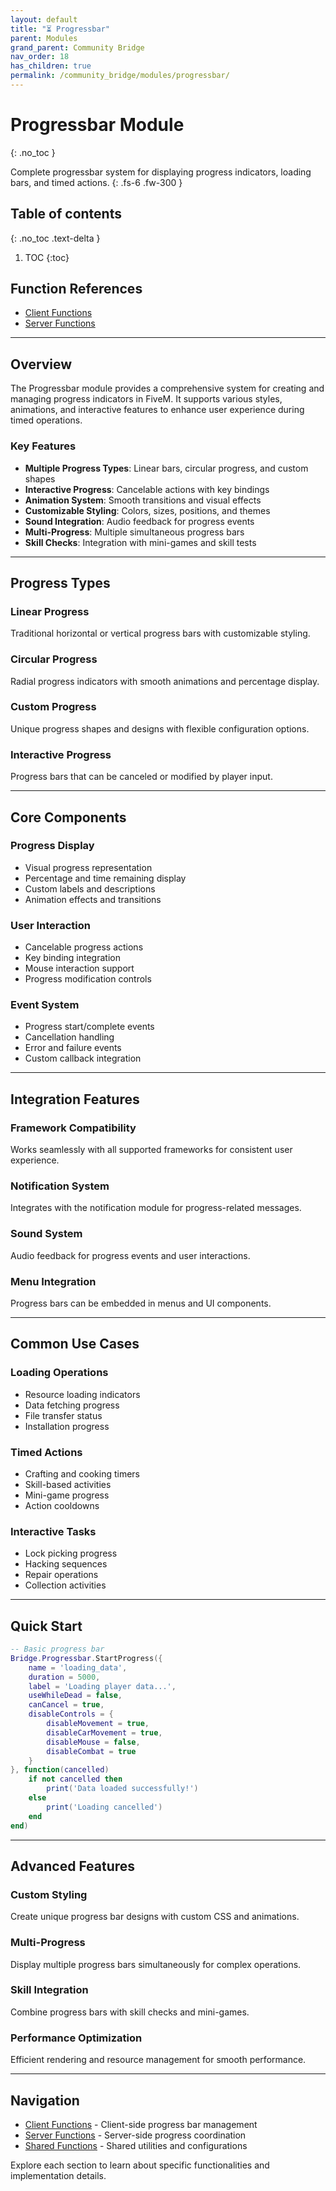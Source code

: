```yaml
---
layout: default
title: "⏳ Progressbar"
parent: Modules
grand_parent: Community Bridge
nav_order: 18
has_children: true
permalink: /community_bridge/modules/progressbar/
---
```


# Progressbar Module
{: .no_toc }

Complete progressbar system for displaying progress indicators, loading bars, and timed actions.
{: .fs-6 .fw-300 }

## Table of contents
{: .no_toc .text-delta }

1. TOC
{:toc}

## Function References

- [Client Functions](client/)
- [Server Functions](server/)

---

## Overview

The Progressbar module provides a comprehensive system for creating and managing progress indicators in FiveM. It supports various styles, animations, and interactive features to enhance user experience during timed operations.

### Key Features

- **Multiple Progress Types**: Linear bars, circular progress, and custom shapes
- **Interactive Progress**: Cancelable actions with key bindings
- **Animation System**: Smooth transitions and visual effects
- **Customizable Styling**: Colors, sizes, positions, and themes
- **Sound Integration**: Audio feedback for progress events
- **Multi-Progress**: Multiple simultaneous progress bars
- **Skill Checks**: Integration with mini-games and skill tests

---

## Progress Types

### Linear Progress
Traditional horizontal or vertical progress bars with customizable styling.

### Circular Progress
Radial progress indicators with smooth animations and percentage display.

### Custom Progress
Unique progress shapes and designs with flexible configuration options.

### Interactive Progress
Progress bars that can be canceled or modified by player input.

---

## Core Components

### Progress Display
- Visual progress representation
- Percentage and time remaining display
- Custom labels and descriptions
- Animation effects and transitions

### User Interaction
- Cancelable progress actions
- Key binding integration
- Mouse interaction support
- Progress modification controls

### Event System
- Progress start/complete events
- Cancellation handling
- Error and failure events
- Custom callback integration

---

## Integration Features

### Framework Compatibility
Works seamlessly with all supported frameworks for consistent user experience.

### Notification System
Integrates with the notification module for progress-related messages.

### Sound System
Audio feedback for progress events and user interactions.

### Menu Integration
Progress bars can be embedded in menus and UI components.

---

## Common Use Cases

### Loading Operations
- Resource loading indicators
- Data fetching progress
- File transfer status
- Installation progress

### Timed Actions
- Crafting and cooking timers
- Skill-based activities
- Mini-game progress
- Action cooldowns

### Interactive Tasks
- Lock picking progress
- Hacking sequences
- Repair operations
- Collection activities

---

## Quick Start

```lua
-- Basic progress bar
Bridge.Progressbar.StartProgress({
    name = 'loading_data',
    duration = 5000,
    label = 'Loading player data...',
    useWhileDead = false,
    canCancel = true,
    disableControls = {
        disableMovement = true,
        disableCarMovement = true,
        disableMouse = false,
        disableCombat = true
    }
}, function(cancelled)
    if not cancelled then
        print('Data loaded successfully!')
    else
        print('Loading cancelled')
    end
end)
```

---

## Advanced Features

### Custom Styling
Create unique progress bar designs with custom CSS and animations.

### Multi-Progress
Display multiple progress bars simultaneously for complex operations.

### Skill Integration
Combine progress bars with skill checks and mini-games.

### Performance Optimization
Efficient rendering and resource management for smooth performance.

---

## Navigation

- [Client Functions](./client) - Client-side progress bar management
- [Server Functions](./server) - Server-side progress coordination
- [Shared Functions](./shared) - Shared utilities and configurations

Explore each section to learn about specific functionalities and implementation details.
